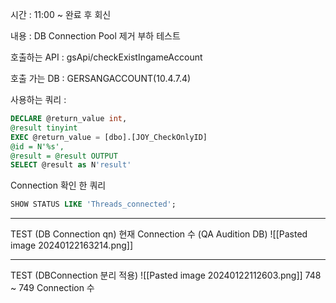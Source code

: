 시간 : 11:00 ~ 완료 후 회신

내용 :  DB Connection Pool 제거 부하 테스트

호출하는 API : gsApi/checkExistIngameAccount

호출 가는 DB : GERSANGACCOUNT(10.4.7.4)

사용하는 쿼리 : 
```sql
DECLARE @return_value int,  
@result tinyint  
EXEC @return_value = [dbo].[JOY_CheckOnlyID]  
@id = N'%s',  
@result = @result OUTPUT  
SELECT @result as N'result'
```

Connection 확인 한 쿼리
```sql
SHOW STATUS LIKE 'Threads_connected';
```

------

TEST (DB Connection qn)
현재 Connection 수 (QA Audition DB)
![[Pasted image 20240122163214.png]]



-----
TEST (DBConnection 분리 적용)
![[Pasted image 20240122112603.png]]
748 ~ 749 Connection 수

